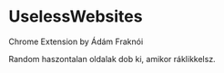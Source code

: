 # UselessWebsites
Chrome Extension by Ádám Fraknói

Random haszontalan oldalak dob ki, amikor ráklikkelsz.
